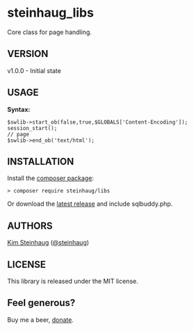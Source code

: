 # steinhaug_libs

Core class for page handling.

## VERSION

v1.0.0 - Initial state

## USAGE

**Syntax:**

    $swlib->start_ob(false,true,$GLOBALS['Content-Encoding']);  
    session_start();
    // page
    $swlib->end_ob('text/html');  

## INSTALLATION

Install the [composer package](https://packagist.org/packages/steinhaug/libs):

    > composer require steinhaug/libs

Or download the [latest release](https://github.com/steinhaug/libs/releases/latest) and include sqlbuddy.php.

## AUTHORS

[Kim Steinhaug](https://github.com/steinhaug) \([@steinhaug](https://twitter.com/steinhaug)\)


## LICENSE

This library is released under the MIT license.

## Feel generous?

Buy me a beer, [donate](https://steinhaug.com/donate/).